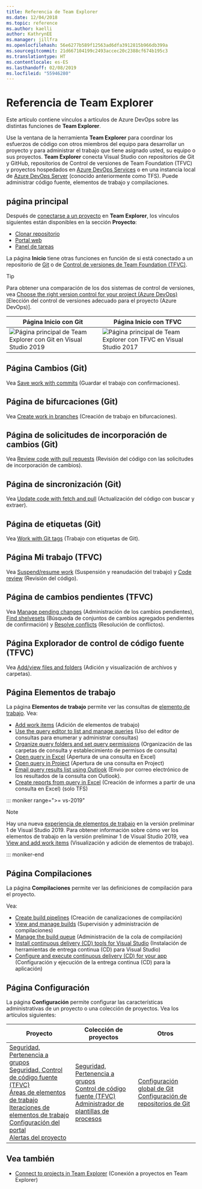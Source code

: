 ```yaml
---
title: Referencia de Team Explorer
ms.date: 12/04/2018
ms.topic: reference
ms.author: kaelli
author: KathrynEE
ms.manager: jillfra
ms.openlocfilehash: 56e6277b589f12563ad6dfa3912815b966db399a
ms.sourcegitcommit: 21d667104199c2493accec20c2388cf674b195c3
ms.translationtype: HT
ms.contentlocale: es-ES
ms.lasthandoff: 02/08/2019
ms.locfileid: "55946280"
---
```

# <a name="team-explorer-reference"></a>Referencia de Team Explorer

Este artículo contiene vínculos a artículos de Azure DevOps sobre las distintas funciones de **Team Explorer**.

Use la ventana de la herramienta **Team Explorer** para coordinar los esfuerzos de código con otros miembros del equipo para desarrollar un proyecto y para administrar el trabajo que tiene asignado usted, su equipo o sus proyectos. **Team Explorer** conecta Visual Studio con repositorios de Git y GitHub, repositorios de Control de versiones de Team Foundation (TFVC) y proyectos hospedados en [Azure DevOps Services](/azure/devops/user-guide/what-is-azure-devops-services) o en una instancia local de [Azure DevOps Server](/tfs/index) (conocido anteriormente como TFS). Puede administrar código fuente, elementos de trabajo y compilaciones.

## <a name="home-page"></a>página principal

Después de [conectarse a un proyecto](../connect-team-project.md) en **Team Explorer**, los vínculos siguientes están disponibles en la sección **Proyecto**:

- [Clonar repositorio](/azure/devops/repos/git/clone)
- [Portal web](/azure/devops/project/navigation/index)
- [Panel de tareas](/azure/devops/boards/sprints/task-board)

La página **Inicio** tiene otras funciones en función de si está conectado a un repositorio de [Git](/azure/devops/repos/git/gitquickstart?view=vsts&tabs=visual-studio) o de [Control de versiones de Team Foundation (TFVC)](/azure/devops/repos/tfvc/overview).

> [!TIP]
> Para obtener una comparación de los dos sistemas de control de versiones, vea [Choose the right version control for your project (Azure DevOps)](/azure/devops/repos/tfvc/comparison-git-tfvc) [Elección del control de versiones adecuado para el proyecto (Azure DevOps)].

| Página **Inicio** con Git | Página **Inicio** con TFVC |
| - | - |
| ![Página principal de Team Explorer con Git en Visual Studio 2019](media/team-explorer-reference/team-explorer-git.png) | ![Página principal de Team Explorer con TFVC en Visual Studio 2017](media/team-explorer-reference/team-explorer-tfvc.png) |

## <a name="changes-page-git"></a>Página Cambios (Git)

Vea [Save work with commits](/azure/devops/repos/git/commits) (Guardar el trabajo con confirmaciones).

## <a name="branches-page-git"></a>Página de bifurcaciones (Git)

Vea [Create work in branches](/azure/devops/repos/git/branches) (Creación de trabajo en bifurcaciones).

## <a name="pull-requests-page-git"></a>Página de solicitudes de incorporación de cambios (Git)

Vea [Review code with pull requests](/azure/devops/repos/git/pullrequest) (Revisión del código con las solicitudes de incorporación de cambios).

## <a name="sync-page-git"></a>Página de sincronización (Git)

Vea [Update code with fetch and pull](/azure/devops/repos/git/pulling) (Actualización del código con buscar y extraer).

## <a name="tags-page-git"></a>Página de etiquetas (Git)

Vea [Work with Git tags](/azure/devops/repos/git/git-tags) (Trabajo con etiquetas de Git).

## <a name="my-work-page-tfvc"></a>Página Mi trabajo (TFVC)

Vea [Suspend/resume work](/azure/devops/repos/tfvc/suspend-your-work-manage-your-shelvesets) (Suspensión y reanudación del trabajo) y [Code review](/azure/devops/repos/tfvc/day-life-alm-developer-suspend-work-fix-bug-conduct-code-review) (Revisión del código).

## <a name="pending-changes-page-tfvc"></a>Página de cambios pendientes (TFVC)

Vea [Manage pending changes](/azure/devops/repos/tfvc/develop-code-manage-pending-changes) (Administración de los cambios pendientes), [Find shelvesets](/azure/devops/repos/tfvc/suspend-your-work-manage-your-shelvesets) (Búsqueda de conjuntos de cambios agregados pendientes de confirmación) y [Resolve conflicts](/azure/devops/repos/tfvc/resolve-team-foundation-version-control-conflicts) (Resolución de conflictos).

## <a name="source-control-explorer-page-tfvc"></a>Página Explorador de control de código fuente (TFVC)

Vea [Add/view files and folders](/azure/devops/repos/tfvc/add-files-server) (Adición y visualización de archivos y carpetas).

## <a name="work-items-page"></a>Página Elementos de trabajo

La página **Elementos de trabajo** permite ver las consultas de [elemento de trabajo](/azure/devops/boards/work-items/about-work-items). Vea:

- [Add work items](/azure/devops/boards/backlogs/add-work-items) (Adición de elementos de trabajo)
- [Use the query editor to list and manage queries](/azure/devops/boards/queries/using-queries) (Uso del editor de consultas para enumerar y administrar consultas)
- [Organize query folders and set query permissions](/azure/devops/boards/queries/set-query-permissions) (Organización de las carpetas de consulta y establecimiento de permisos de consulta)
- [Open query in Excel](/azure/devops/boards/backlogs/office/bulk-add-modify-work-items-excel) (Apertura de una consulta en Excel)
- [Open query in Project](/azure/devops/boards/backlogs/office/create-your-backlog-tasks-using-project) (Apertura de una consulta en Project)
- [Email query results list using Outlook](/azure/devops/boards/queries/share-plans) (Envío por correo electrónico de los resultados de la consulta con Outlook).
- [Create reports from query in Excel](/azure/devops/report/excel/create-status-and-trend-excel-reports) (Creación de informes a partir de una consulta en Excel) (solo TFS)

::: moniker range=">= vs-2019"

> [!NOTE]
> Hay una nueva [experiencia de elementos de trabajo](/azure/devops/boards/work-items/set-work-item-experience-vs) en la versión preliminar 1 de Visual Studio 2019. Para obtener información sobre cómo ver los elementos de trabajo en la versión preliminar 1 de Visual Studio 2019, vea [View and add work items](/azure/devops/boards/work-items/view-add-work-items) (Visualización y adición de elementos de trabajo).

::: moniker-end

## <a name="builds-page"></a>Página Compilaciones

La página **Compilaciones** permite ver las definiciones de compilación para el proyecto.

Vea:

- [Create build pipelines](/azure/devops/pipelines/tasks/index) (Creación de canalizaciones de compilación)
- [View and manage builds](/azure/devops/pipelines/overview) (Supervisión y administración de compilaciones)
- [Manage the build queue](/azure/devops/pipelines/agents/pools-queues) (Administración de la cola de compilación)
- [Install continuous delivery (CD) tools for Visual Studio](/azure/devops/pipelines/apps/cd/azure/aspnet-core-to-acr#install-continuous-delivery-cd-tools-for-visual-studio-2017) (Instalación de herramientas de entrega continua (CD) para Visual Studio)
- [Configure and execute continuous delivery (CD) for your app](/azure/devops/pipelines/apps/cd/azure/aspnet-core-to-acr#configure-and-execute-continuous-delivery-cd-for-your-app) (Configuración y ejecución de la entrega continua (CD) para la aplicación)

## <a name="settings-page"></a>Página Configuración

La página **Configuración** permite configurar las características administrativas de un proyecto o una colección de proyectos. Vea los artículos siguientes:

| Proyecto | Colección de proyectos | Otros |
| - | - | - |
| [Seguridad, Pertenencia a grupos](/azure/devops/organizations/security/set-project-collection-level-permissions)<br/>[Seguridad, Control de código fuente (TFVC)](/azure/devops/organizations/security/set-git-tfvc-repository-permissions)<br/>[Áreas de elementos de trabajo](/azure/devops/organizations/settings/set-area-paths)<br/>[Iteraciones de elementos de trabajo](/azure/devops/organizations/settings/set-iteration-paths-sprints)<br/>[Configuración del portal](/azure/devops/report/sharepoint-dashboards/configure-or-add-a-project-portal)<br/>[Alertas del proyecto](/azure/devops/notifications/howto-manage-team-notifications) | [Seguridad, Pertenencia a grupos](/azure/devops/organizations/security/set-project-collection-level-permissions)<br/>[Control de código fuente (TFVC)](/azure/devops/repos/tfvc/decide-between-using-local-server-workspace)<br/>[Administrador de plantillas de procesos](/azure/devops/boards/work-items/guidance/manage-process-templates) | [Configuración global de Git](/azure/devops/repos/git/git-config)<br/>[Configuración de repositorios de Git](/azure/devops/repos/git/git-config) |

## <a name="see-also"></a>Vea también

- [Connect to projects in Team Explorer](../../ide/connect-team-project.md) (Conexión a proyectos en Team Explorer)